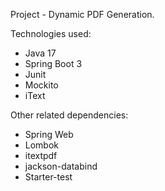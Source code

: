 Project - Dynamic PDF Generation.

Technologies used: 
-  Java 17
-  Spring Boot 3
-  Junit
-  Mockito
-  iText

Other related dependencies:
- Spring Web
- Lombok
- itextpdf
- jackson-databind
- Starter-test
